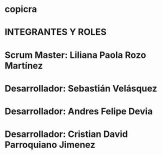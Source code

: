 # copicra

# INTEGRANTES Y ROLES


# Scrum Master: Liliana Paola Rozo Martínez
# Desarrollador: Sebastián Velásquez 
# Desarrollador: Andres Felipe Devia
# Desarrollador: Cristian David Parroquiano Jimenez
